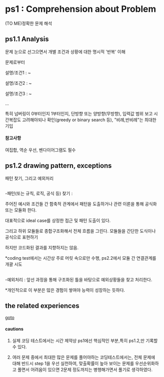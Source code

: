 # ps1 : Comprehension about Problem
(TO ME)정확한 문제 해석

## ps1.1 Analysis
문제 눈으로 선그으면서 개별 조건과 상황에 대한 명시적 '반복' 이해

문제로부터 

설명/조건1 : ~

설명/조건2 : ~

설명/조건3 : ~

...

특히 넘버링이 0부터인지 1부터인지, 단방향 또는 양방향(무방향), 입력값 범위 보고 시간복잡도 고려해야되나 확인(greedy or binary search 등), "비례,반비례"는 최대한 기입

#### 참고사항
여집합, 역순 우선, 벤다이어그램도 필수

## ps1.2 drawing pattern, exceptions
패턴 찾기, 그리고 예외처리

##
-패턴(또는 규칙, 로직, 공식 등) 찾기 :

주어진 예시와 조건들 간 함축적 관계에서 패턴을 도출하거나 관련 이론을 통해 공식화 또는 모듈화 한다.

대표적으로 ideal case를 상정한 접근 및 패턴 도출이 있다.

그리고 하위 모듈들로 종합구조화해서 전체 흐름을 그린다. 모듈들을 간단한 도식이나 공식으로 표현하기

하지만 코드화된 결과를 지향하지는 않음.

*coding test에서는 시간상 주로 머릿 속으로만 수행, ps2.2에서 모듈 간 연결관계를 개괄 시도

##
-예외처리 : 앞선 과정을 통해 구조화된 틀을 바탕으로 예외상황들을 찾고 처리한다.

*개인적으로 이 부분은 많은 경험이 쌓여야 능력이 성장하는 듯하다.

## the related experiences
[goto](ps1_major_experience.md)

#### cautions
1. 실제 코딩 테스트에서는 시간 제약상 ps1에선 핵심적인 부분,특히 ps1.2,만 기록할 수 있다.

2. 여러 문제 중에서 최대한 많은 문제를 풀어야하는 코딩테스트에서는, 전체 문제에 대해 반드시 step 1을 우선 실천하여, 맞출확률이 높아 보이는 문제를 우선순위화하고 풀면서 어려움이 있으면 2문제 정도까지는 병행해가면서 풀기로 생각하였다.